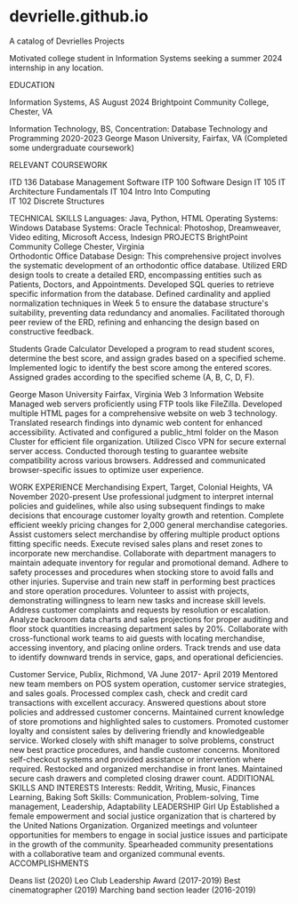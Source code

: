 # devrielle.github.io
A catalog of Devrielles Projects

Motivated college student in Information Systems seeking a summer 2024 internship in any location.

EDUCATION

Information Systems, AS									    August 2024
Brightpoint Community College, Chester, VA

Information Technology, BS, Concentration: Database Technology and Programming                   2020-2023
George Mason University, Fairfax, VA
(Completed some undergraduate coursework)         

RELEVANT COURSEWORK

ITD 136 Database Management Software
ITP 100 Software Design
IT 105 IT Architecture Fundamentals
IT 104 Intro Into Computing                                           
IT 102 Discrete Structures

TECHNICAL SKILLS
Languages: Java, Python, HTML
Operating Systems: Windows 
Database Systems: Oracle
Technical:  Photoshop, Dreamweaver, Video editing, Microsoft Access, Indesign
PROJECTS
BrightPoint Community College                                                                    Chester, Virginia                                                                           
Orthodontic Office Database Design:
This comprehensive project involves the systematic development of an orthodontic office database. 
Utilized ERD design tools to create a detailed ERD, encompassing entities such as Patients, Doctors, and Appointments.
Developed SQL queries to retrieve specific information from the database.
Defined cardinality and applied normalization techniques in Week 5 to ensure the database structure's suitability, preventing data redundancy and anomalies.
Facilitated thorough peer review of the ERD, refining and enhancing the design based on constructive feedback.

Students Grade Calculator
Developed a program to read student scores, determine the best score, and assign grades 
based on a specified scheme.
Implemented logic to identify the best score among the entered scores.
Assigned grades according to the specified scheme (A, B, C, D, F).

George Mason University                                                                            Fairfax, Virginia 
Web 3 Information Website 
Managed web servers proficiently using FTP tools like FileZilla.
Developed multiple HTML pages for a comprehensive website on web 3 technology.
Translated research findings into dynamic web content for enhanced accessibility.
Activated and configured a public_html folder on the Mason Cluster for efficient file organization.
Utilized Cisco VPN for secure external server access.
Conducted thorough testing to guarantee website compatibility across various browsers.
Addressed and communicated browser-specific issues to optimize user experience.    
             
WORK EXPERIENCE 
Merchandising Expert, Target, Colonial Heights, VA                                                                   November 2020-present
Use professional judgment to interpret internal policies and guidelines, while also using
subsequent findings to make decisions that encourage customer loyalty growth and retention.
Complete efficient weekly pricing changes for 2,000 general merchandise categories.
Assist customers select merchandise by offering multiple product options fitting specific needs.
Execute revised sales plans and reset zones to incorporate new merchandise.
Collaborate with department managers to maintain adequate inventory for regular and promotional demand.
Adhere to safety processes and procedures when stocking store to avoid falls and other injuries.
Supervise and train new staff in performing best practices and store operation procedures.
Volunteer to assist with projects, demonstrating willingness to learn new tasks and increase skill levels.
Address customer complaints and requests by resolution or escalation.
Analyze backroom data charts and sales projections for proper auditing and floor stock quantities increasing
department sales by 20%.
Collaborate with cross-functional work teams to aid guests with locating merchandise, accessing inventory, and
placing online orders.
Track trends and use data to identify downward trends in service, gaps, and operational deficiencies.

Customer Service, Publix, Richmond, VA                                                                                         June 2017- April 2019
Mentored new team members on POS system operation, customer service strategies, and sales goals.
Processed complex cash, check and credit card transactions with excellent accuracy.
Answered questions about store policies and addressed customer concerns.
Maintained current knowledge of store promotions and highlighted sales to customers.
Promoted customer loyalty and consistent sales by delivering friendly and knowledgeable service.
Worked closely with shift manager to solve problems, construct new best practice procedures, and handle customer concerns.
Monitored self-checkout systems and provided assistance or intervention where required.
Restocked and organized merchandise in front lanes.
Maintained secure cash drawers and completed closing drawer count.
ADDITIONAL SKILLS AND INTERESTS
Interests: Reddit, Writing, Music, Finances Learning, Baking
Soft Skills: Communication, Problem-solving, Time management, Leadership, Adaptability
LEADERSHIP
Girl Up 
Established a female empowerment and social justice organization that is chartered by the United Nations Organization.
Organized meetings and volunteer opportunities for members to engage in social justice issues and participate in the growth of the community.
Spearheaded community presentations with a collaborative team and organized communal events.
ACCOMPLISHMENTS 

Deans list (2020)
Leo Club Leadership Award (2017-2019)
Best cinematographer  (2019)
Marching band section leader (2016-2019)
